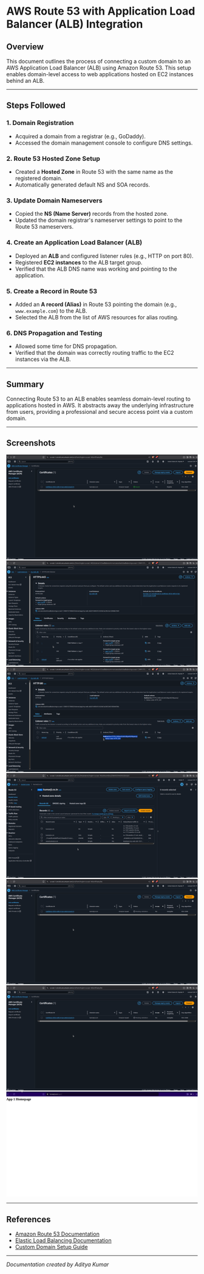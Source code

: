 # AWS Route 53 with Application Load Balancer (ALB) Integration

## Overview

This document outlines the process of connecting a custom domain to an AWS Application Load Balancer (ALB) using Amazon Route 53. This setup enables domain-level access to web applications hosted on EC2 instances behind an ALB.

---

## Steps Followed

### 1. Domain Registration
- Acquired a domain from a registrar (e.g., GoDaddy).
- Accessed the domain management console to configure DNS settings.

### 2. Route 53 Hosted Zone Setup
- Created a **Hosted Zone** in Route 53 with the same name as the registered domain.
- Automatically generated default NS and SOA records.

### 3. Update Domain Nameservers
- Copied the **NS (Name Server)** records from the hosted zone.
- Updated the domain registrar's nameserver settings to point to the Route 53 nameservers.

### 4. Create an Application Load Balancer (ALB)
- Deployed an **ALB** and configured listener rules (e.g., HTTP on port 80).
- Registered **EC2 instances** to the ALB target group.
- Verified that the ALB DNS name was working and pointing to the application.

### 5. Create a Record in Route 53
- Added an **A record (Alias)** in Route 53 pointing the domain (e.g., `www.example.com`) to the ALB.
- Selected the ALB from the list of AWS resources for alias routing.

### 6. DNS Propagation and Testing
- Allowed some time for DNS propagation.
- Verified that the domain was correctly routing traffic to the EC2 instances via the ALB.

---

## Summary

Connecting Route 53 to an ALB enables seamless domain-level routing to applications hosted in AWS. It abstracts away the underlying infrastructure from users, providing a professional and secure access point via a custom domain.

---

## Screenshots

![pictures](./screenshots/Screenshot%20from%202025-05-26%2011-39-52.png)
![pictures](./screenshots/Screenshot%20from%202025-05-26%2011-35-05.png)
![pictures](./screenshots/Screenshot%20from%202025-05-26%2011-34-55.png)
![pictures](./screenshots/Screenshot%20from%202025-05-26%2011-32-48.png)
![pictures](./screenshots/Screenshot%20from%202025-05-26%2011-32-14.png)
![pictures](./screenshots/Screenshot%20from%202025-05-26%2011-32-14.png)
![pictures](./screenshots/Screenshot%20from%202025-05-26%2011-31-22.png)

---

## References

- [Amazon Route 53 Documentation](https://docs.aws.amazon.com/route53/)
- [Elastic Load Balancing Documentation](https://docs.aws.amazon.com/elasticloadbalancing/)
- [Custom Domain Setup Guide](https://docs.aws.amazon.com/Route53/latest/DeveloperGuide/domain-transfer-to-route-53.html)

---

*Documentation created by Aditya Kumar*
